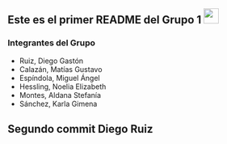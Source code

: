 <h2>Este es el primer README del Grupo 1 <img src="https://raw.githubusercontent.com/iampavangandhi/iampavangandhi/master/gifs/Hi.gif" width="30px"></h2>

### Integrantes del Grupo
- Ruiz, Diego Gastón
- Calazán, Matías Gustavo
- Espíndola, Miguel Ángel
- Hessling, Noelia Elizabeth
- Montes, Aldana Stefanía
- Sánchez, Karla Gimena

## Segundo commit Diego Ruiz

